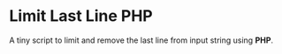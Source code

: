 # Limit Last Line PHP

A tiny script to limit and remove the last line from input string using **PHP**.
